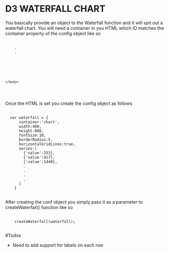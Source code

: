 D3 WATERFALL CHART
===================
You basically provide an object to the Waterfall function and it will spit out a waterfall chart.
You will need a container in you HTML which ID matches the container property of the config object like so
<pre>
  <code>
    .
    .
    <body>
      <div id="chart"></div>
      <script src="libs/d3.v3.min.js"></script>
    </body>
  </code>
</pre>
Once the HTML is set you create the config object as follows
<pre>
  <code>
  var waterfall = {
      container:'chart',
      width:400,
      height:800,
      fontSize:10,
      borderRadius:5,
      horizontalGridLines:true,
      series:[
        {'value':253},
        {'value':417},
        {'value':1440},
        .
        .
        .
        .
      ]
    }
  </code>
</pre>

After creating the conf object you simply pass it as a parameter to createWaterfall() function like so

<pre>
  <code>
    createWaterfall(waterfall);
  </code>
</pre>

#Todos
- Need to add support for labels on each row
